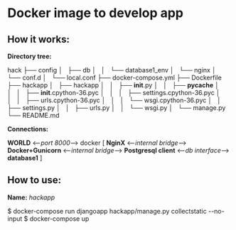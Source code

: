 Docker image to develop app
==============

How it works:
--------------
**Directory tree:**

  hack
  ├── config
  │   ├── db
  │   │   └── database1_env
  │   └── nginx
  │       └── conf.d
  │           └── local.conf
  ├── docker-compose.yml
  ├── Dockerfile
  ├── hackapp
  │   ├── hackapp
  │   │   ├── __init__.py
  │   │   ├── __pycache__
  │   │   │   ├── __init__.cpython-36.pyc
  │   │   │   ├── settings.cpython-36.pyc
  │   │   │   ├── urls.cpython-36.pyc
  │   │   │   └── wsgi.cpython-36.pyc
  │   │   ├── settings.py
  │   │   ├── urls.py
  │   │   └── wsgi.py
  │   └── manage.py
  └── README.md

**Connections:**

**WORLD** <--*port 8000*--> docker [ **NginX** <--*internal bridge*--> **Docker+Gunicorn** <--*internal bridge*--> **Postgresql client** <--*db interface*--> **database1** ]

How to use:
--------------
**Name:** *hackapp*

  $ docker-compose run djangoapp hackapp/manage.py collectstatic --no-input
  $ docker-compose up

